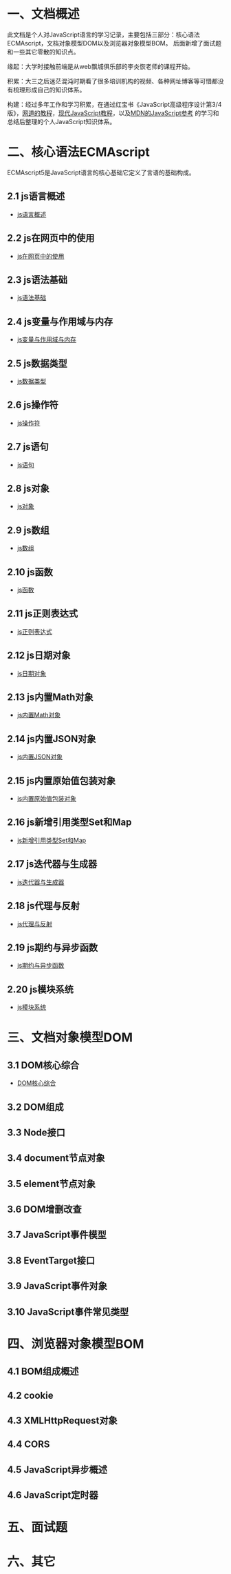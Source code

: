 # 一、文档概述
此文档是个人对JavaScript语言的学习记录，主要包括三部分：核心语法ECMAscript，文档对象模型DOM以及浏览器对象模型BOM。
后面新增了面试题和一些其它零散的知识点。

缘起：大学时接触前端是从web飘城俱乐部的李炎恢老师的课程开始。

积累：大三之后迷茫混沌时期看了很多培训机构的视频、各种网址博客等可惜都没有梳理形成自己的知识体系。

构建：经过多年工作和学习积累，在通过红宝书《JavaScript高级程序设计第3/4版》，[网道的教程](https://wangdoc.com)，[现代JavaScript教程](https://zh.javascript.info/)，以及[MDN的JavaScript参考](https://developer.mozilla.org/zh-CN/docs/Web/JavaScript) 的学习和总结后整理的个人JavaScript知识体系。

# 二、核心语法ECMAscript

ECMAscript5是JavaScript语言的核心基础它定义了言语的基础构成。

## 2.1 js语言概述
* [js语言概述](./src/views/ECMAScript/1-JS语言概述.html "js语言概述")
## 2.2 js在网页中的使用
* [js在网页中的使用](./src/views/ECMAScript/2-JS在网页中的使用.html "js在网页中的使用")
## 2.3 js语法基础
* [js语法基础](./src/views/ECMAScript/3-JS语言基础语法.html "js语法基础")
## 2.4 js变量与作用域与内存
* [js变量与作用域与内存](./src/views/ECMAScript/4-JS变量与作用域与内存.html "js变量与作用域与内存")
## 2.5 js数据类型
* [js数据类型](./src/views/ECMAScript/5-JS数据类型.html "js数据类型")
## 2.6 js操作符
* [js操作符](./src/views/ECMAScript/6-JS操作符.html "js操作符")
## 2.7 js语句
* [js语句](./src/views/ECMAScript/7-JS语句.html "js语句")
## 2.8 js对象
* [js对象](./src/views/ECMAScript/8-JS对象.html "js对象")
## 2.9 js数组
* [js数组](./src/views/ECMAScript/9-JS数组.html "js数组")
## 2.10 js函数
* [js函数](./src/views/ECMAScript/10-JS函数.html "js函数")
## 2.11 js正则表达式
* [js正则表达式](./src/views/ECMAScript/11-JS正则表达式.html "js正则表达式")
## 2.12 js日期对象
* [js日期对象](./src/views/ECMAScript/12-JS日期对象.html "js日期对象")
## 2.13 js内置Math对象
* [js内置Math对象](./src/views/ECMAScript/13-JS内置Math对象.html "js内置Math对象")
## 2.14 js内置JSON对象
* [js内置JSON对象](./src/views/ECMAScript/14-JS内置JSON对象.html "js内置JSON对象")
## 2.15 js内置原始值包装对象
* [js内置原始值包装对象](./src/views/ECMAScript/15-JS内置原始值包装对象.html "js内置原始值包装对象")
## 2.16 js新增引用类型Set和Map
* [js新增引用类型Set和Map](./src/views/ECMAScript/16-JS新增引用类型Set和Map.html "js新增引用类型Set和Map")
## 2.17 js迭代器与生成器
* [js迭代器与生成器](./src/views/ECMAScript/17-JS迭代器与生成器.html "js迭代器与生成器")
## 2.18 js代理与反射
* [js代理与反射](./src/views/ECMAScript/18-JS代理与反射.html "js代理与反射")
## 2.19 js期约与异步函数
* [js期约与异步函数](./src/views/ECMAScript/19-JS期约与异步函数.html "js期约与异步函数")
## 2.20 js模块系统
* [js模块系统](./src/views/ECMAScript/20-JS模块系统.html "js模块系统")

# 三、文档对象模型DOM

## 3.1 DOM核心综合
* [DOM核心综合](./src/views/DOM/1-DOM核心综合.html "DOM核心综合")
## 3.2 DOM组成
## 3.3 Node接口
## 3.4 document节点对象
## 3.5 element节点对象
## 3.6 DOM增删改查
## 3.7 JavaScript事件模型
## 3.8 EventTarget接口
## 3.9 JavaScript事件对象
## 3.10 JavaScript事件常见类型

# 四、浏览器对象模型BOM
## 4.1 BOM组成概述
## 4.2 cookie
## 4.3 XMLHttpRequest对象
## 4.4 CORS
## 4.5 JavaScript异步概述
## 4.6 JavaScript定时器

# 五、面试题

# 六、其它